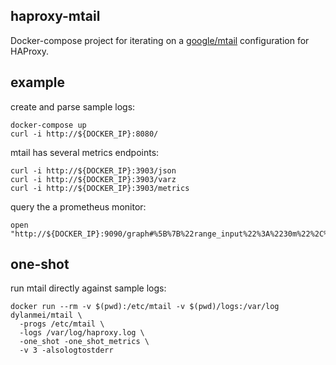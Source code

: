 haproxy-mtail
-------------

Docker-compose project for iterating on a [google/mtail](http://github.com/google/mtail) configuration for HAProxy.

## example

create and parse sample logs:

```
docker-compose up
curl -i http://${DOCKER_IP}:8080/
```

mtail has several metrics endpoints:

```
curl -i http://${DOCKER_IP}:3903/json
curl -i http://${DOCKER_IP}:3903/varz
curl -i http://${DOCKER_IP}:3903/metrics
```

query the a prometheus monitor:

```
open "http://${DOCKER_IP}:9090/graph#%5B%7B%22range_input%22%3A%2230m%22%2C%22end_input%22%3A%22%22%2C%22step_input%22%3A%22%22%2C%22stacked%22%3A%22%22%2C%22expr%22%3A%22rate(haproxy_backend_http_response_wait_milliseconds_sum%7Bbackend%3D~%5C%22webapp%5C%22%7D%5B1m%5D)%20%2F%20rate(haproxy_backend_response_count%7Bbackend%3D~%5C%22webapp%5C%22%7D%5B1m%5D)%22%2C%22tab%22%3A0%7D%5D"
```

## one-shot

run mtail directly against sample logs:

```
docker run --rm -v $(pwd):/etc/mtail -v $(pwd)/logs:/var/log dylanmei/mtail \
  -progs /etc/mtail \
  -logs /var/log/haproxy.log \
  -one_shot -one_shot_metrics \
  -v 3 -alsologtostderr
```

